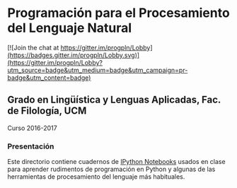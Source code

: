 # Programación para el Procesamiento del Lenguaje Natural

[![Join the chat at https://gitter.im/progpln/Lobby](https://badges.gitter.im/progpln/Lobby.svg)](https://gitter.im/progpln/Lobby?utm_source=badge&utm_medium=badge&utm_campaign=pr-badge&utm_content=badge)

## Grado en Lingüística y Lenguas Aplicadas, Fac. de Filología, UCM

Curso 2016-2017

### Presentación

Este directorio contiene cuadernos de [IPython Notebooks](http://ipython.org/notebook.html) usados en clase para aprender rudimentos de programación en Python y algunas de las herramientas de procesamiento del lenguaje más habituales.

